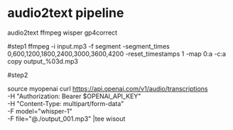 # audio2text pipeline
audio2text  ffmpeg wisper gp4correct


#step1 
ffmpeg -i input.mp3 -f segment -segment_times 0,600,1200,1800,2400,3000,3600,4200 -reset_timestamps 1 -map 0:a -c:a copy output_%03d.mp3


#step2

source myopenai
curl  https://api.openai.com/v1/audio/transcriptions \
  -H "Authorization: Bearer $OPENAI_API_KEY" \
  -H "Content-Type: multipart/form-data" \
  -F model="whisper-1" \
  -F file="@./output_001.mp3" |tee wisout



